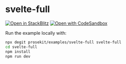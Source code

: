 # svelte-full

[![Open in StackBlitz](https://developer.stackblitz.com/img/open_in_stackblitz.svg)](https://stackblitz.com/github/prosekit/examples/tree/master/svelte-full)
[![Open with CodeSandbox](https://assets.codesandbox.io/github/button-edit-lime.svg)](https://codesandbox.io/p/sandbox/github/prosekit/examples/tree/master/svelte-full)

Run the example locally with:

```bash
npx degit prosekit/examples/svelte-full svelte-full
cd svelte-full
npm install
npm run dev
```
